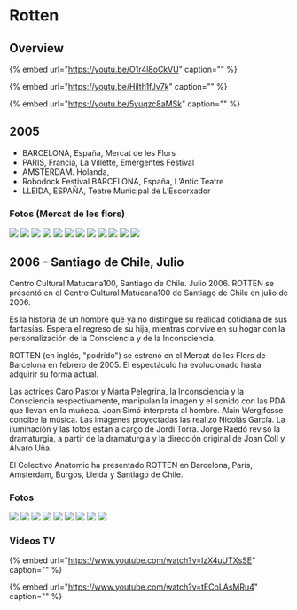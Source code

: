# Rotten

## Overview

{% embed url="https://youtu.be/O1r4l8oCkVU" caption="" %}

{% embed url="https://youtu.be/Hilth1fJv7k" caption="" %}

{% embed url="https://youtu.be/5yuqzc8aMSk" caption="" %}

## 2005

* BARCELONA, España, Mercat de les Flors 
* PARIS, Francia, La Villette, Emergentes Festival 
* AMSTERDAM. Holanda, 
* Robodock Festival BARCELONA, España, L’Antic Teatre 
* LLEIDA, ESPAÑA, Teatre Municipal de L’Escorxador

### Fotos \(Mercat de les flors\)

![](../../../.gitbook/assets/ca-2005-02-rotten-bcn-mercat-de-las-flors-1-.jpg) ![](../../../.gitbook/assets/ca-2005-02-rotten-bcn-mercat-de-las-flors-2-.jpg) ![](../../../.gitbook/assets/ca-2005-02-rotten-bcn-mercat-de-las-flors-3-.jpg) ![](../../../.gitbook/assets/ca-2005-02-rotten-bcn-mercat-de-las-flors-4-.jpg) ![](../../../.gitbook/assets/ca-2005-02-rotten-bcn-mercat-de-las-flors-5-.jpg) ![](../../../.gitbook/assets/ca-2005-02-rotten-bcn-mercat-de-las-flors-6-.jpg) ![](../../../.gitbook/assets/ca-2005-02-rotten-bcn-mercat-de-las-flors-7-.jpg) ![](../../../.gitbook/assets/ca-2005-02-rotten-bcn-mercat-de-las-flors-8-.jpg) ![](../../../.gitbook/assets/ca-2005-02-rotten-bcn-mercat-de-las-flors-9-.jpg) ![](../../../.gitbook/assets/ca-2005-02-rotten-bcn-mercat-de-las-flors-10-.jpg) ![](../../../.gitbook/assets/ca-2005-02-rotten-bcn-mercat-de-las-flors-11-.jpg) ![](../../../.gitbook/assets/ca-2005-02-rotten-bcn-mercat-de-las-flors-12-.jpg)

## 2006 - Santiago de Chile, Julio

Centro Cultural Matucana100, Santiago de Chile. Julio 2006. ROTTEN se presentó en el Centro Cultural Matucana100 de Santiago de Chile en julio de 2006.

Es la historia de un hombre que ya no distingue su realidad cotidiana de sus fantasías. Espera el regreso de su hija, mientras convive en su hogar con la personalización de la Consciencia y de la Inconsciencia.

ROTTEN \(en inglés, "podrido"\) se estrenó en el Mercat de les Flors de Barcelona en febrero de 2005. El espectáculo ha evolucionado hasta adquirir su forma actual.

Las actrices Caro Pastor y Marta Pelegrina, la Inconsciencia y la Consciencia respectivamente, manipulan la imagen y el sonido con las PDA que llevan en la muñeca. Joan Simó interpreta al hombre. Alain Wergifosse concibe la música. Las imágenes proyectadas las realizó Nicolás García. La iluminación y las fotos están a cargo de Jordi Torra. Jorge Raedó revisó la dramaturgia, a partir de la dramaturgia y la dirección original de Joan Coll y Álvaro Uña.

El Colectivo Anatomic ha presentado ROTTEN en Barcelona, París, Amsterdam, Burgos, Lleida y Santiago de Chile.

### Fotos

![](../../../.gitbook/assets/ca-2006-06-rotten-chile-matucana-100-9-.jpg) ![](../../../.gitbook/assets/ca-2006-06-rotten-chile-matucana-100-1-.jpg) ![](../../../.gitbook/assets/ca-2006-06-rotten-chile-matucana-100-2-.jpg) ![](../../../.gitbook/assets/ca-2006-06-rotten-chile-matucana-100-3-.jpg) ![](../../../.gitbook/assets/ca-2006-06-rotten-chile-matucana-100-4-.jpg) ![](../../../.gitbook/assets/ca-2006-06-rotten-chile-matucana-100-5-.jpg) ![](../../../.gitbook/assets/ca-2006-06-rotten-chile-matucana-100-6-.jpg) ![](../../../.gitbook/assets/ca-2006-06-rotten-chile-matucana-100-7-.jpg) ![](../../../.gitbook/assets/ca-2006-06-rotten-chile-matucana-100-8-.jpg)

### Videos TV

{% embed url="https://www.youtube.com/watch?v=lzX4uUTXsSE" caption="" %}

{% embed url="https://www.youtube.com/watch?v=tECoLAsMRu4" caption="" %}

